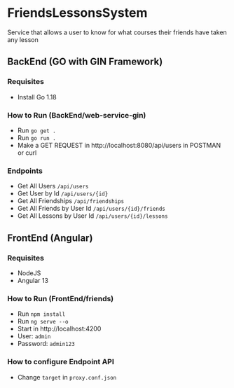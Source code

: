 # FriendsLessonsSystem
Service that allows a user to know for what courses their friends have taken any lesson
## BackEnd (GO with GIN Framework)
### Requisites
- Install Go 1.18

### How to Run (BackEnd/web-service-gin)
- Run `go get .`
- Run `go run .`
- Make a GET REQUEST in http://localhost:8080/api/users in POSTMAN or curl

### Endpoints
- Get All Users `/api/users`
- Get User by Id `/api/users/{id}`
- Get All Friendships `/api/friendships`
- Get All Friends by User Id `/api/users/{id}/friends`
- Get All Lessons by User Id `/api/users/{id}/lessons`
## FrontEnd (Angular)
### Requisites
- NodeJS
- Angular 13

### How to Run (FrontEnd/friends)
- Run `npm install`
- Run `ng serve --o`
- Start in http://localhost:4200
- User: `admin`
- Password: `admin123`

### How to configure Endpoint API
- Change `target` in `proxy.conf.json`